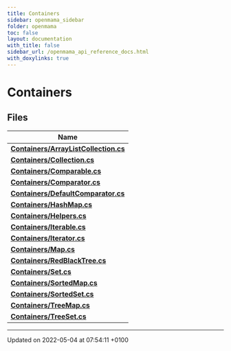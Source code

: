 ```yaml
---
title: Containers
sidebar: openmama_sidebar
folder: openmama
toc: false
layout: documentation
with_title: false
sidebar_url: /openmama_api_reference_docs.html
with_doxylinks: true
---
```


# Containers



## Files

| Name           |
| -------------- |
| **[Containers/ArrayListCollection.cs](ArrayListCollection_8cs.html#file-arraylistcollection.cs)**  |
| **[Containers/Collection.cs](Collection_8cs.html#file-collection.cs)**  |
| **[Containers/Comparable.cs](Comparable_8cs.html#file-comparable.cs)**  |
| **[Containers/Comparator.cs](Comparator_8cs.html#file-comparator.cs)**  |
| **[Containers/DefaultComparator.cs](DefaultComparator_8cs.html#file-defaultcomparator.cs)**  |
| **[Containers/HashMap.cs](HashMap_8cs.html#file-hashmap.cs)**  |
| **[Containers/Helpers.cs](Helpers_8cs.html#file-helpers.cs)**  |
| **[Containers/Iterable.cs](Iterable_8cs.html#file-iterable.cs)**  |
| **[Containers/Iterator.cs](Iterator_8cs.html#file-iterator.cs)**  |
| **[Containers/Map.cs](Map_8cs.html#file-map.cs)**  |
| **[Containers/RedBlackTree.cs](RedBlackTree_8cs.html#file-redblacktree.cs)**  |
| **[Containers/Set.cs](Set_8cs.html#file-set.cs)**  |
| **[Containers/SortedMap.cs](SortedMap_8cs.html#file-sortedmap.cs)**  |
| **[Containers/SortedSet.cs](SortedSet_8cs.html#file-sortedset.cs)**  |
| **[Containers/TreeMap.cs](TreeMap_8cs.html#file-treemap.cs)**  |
| **[Containers/TreeSet.cs](TreeSet_8cs.html#file-treeset.cs)**  |






-------------------------------

Updated on 2022-05-04 at 07:54:11 +0100
